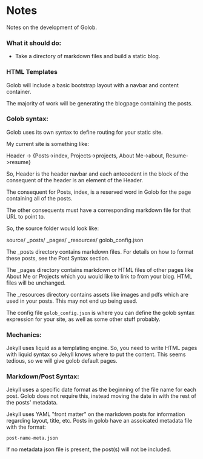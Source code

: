 # Notes

Notes on the development of Golob.

### What it should do:

* Take a directory of markdown files and build a static blog. 

### HTML Templates

Golob will include a basic bootstrap layout with a navbar and content container.

The majority of work will be generating the blogpage containing the posts. 

### Golob syntax:

Golob uses its own syntax to define routing for your static site.

My current site is something like:

Header -> {Posts->index, Projects->projects, About Me->about, Resume->resume}

So, Header is the header navbar and each antecedent in the block of the consequent of the header is an element of the Header.

The consequent for Posts, index, is a reserved word in Golob for the page containing all of the posts. 

The other consequents must have a corresponding markdown file for that URL to point to. 

So, the source folder would look like:

source/
    _posts/
    _pages/
    _resources/
    golob_config.json

The _posts directory contains markdown files. For details on how to format these posts, see the Post Syntax section. 

The _pages directory contains markdown or HTML files of other pages like About Me or Projects which you would like to link to from your blog. HTML files will be unchanged.

The _resources directory contains assets like images and pdfs which are used in your posts. This may not end up being used.

The config file `golob_config.json` is where you can define the golob syntax expression for your site, as well as some other stuff probably.

### Mechanics:

Jekyll uses liquid as a templating engine. So, you need to write HTML pages with liquid syntax so Jekyll knows where to put the content. This seems tedious, so we will give golob default pages. 

### Markdown/Post Syntax:

Jekyll uses a specific date format as the beginning of the file name for each post. Golob does not require this, instead moving the date in with the rest of the posts' metadata.

Jekyll uses YAML "front matter" on the markdown posts for information regarding layout, title, etc. Posts in golob have an assoicated metadata file with the format:

`post-name-meta.json`

If no metadata json file is present, the post(s) will not be included. 
